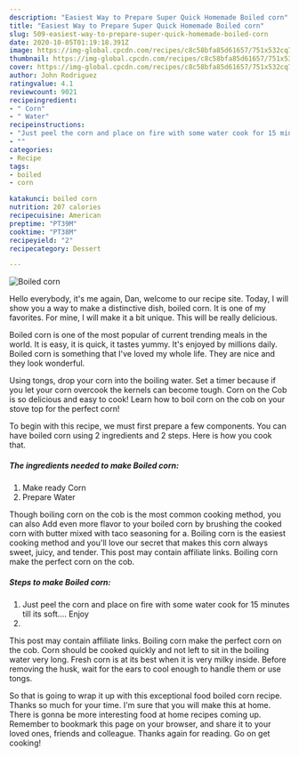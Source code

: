 ```yaml
---
description: "Easiest Way to Prepare Super Quick Homemade Boiled corn"
title: "Easiest Way to Prepare Super Quick Homemade Boiled corn"
slug: 509-easiest-way-to-prepare-super-quick-homemade-boiled-corn
date: 2020-10-05T01:19:18.391Z
image: https://img-global.cpcdn.com/recipes/c8c58bfa85d61657/751x532cq70/boiled-corn-recipe-main-photo.jpg
thumbnail: https://img-global.cpcdn.com/recipes/c8c58bfa85d61657/751x532cq70/boiled-corn-recipe-main-photo.jpg
cover: https://img-global.cpcdn.com/recipes/c8c58bfa85d61657/751x532cq70/boiled-corn-recipe-main-photo.jpg
author: John Rodriguez
ratingvalue: 4.1
reviewcount: 9021
recipeingredient:
- " Corn"
- " Water"
recipeinstructions:
- "Just peel the corn and place on fire with some water cook for 15 minutes till its soft.... Enjoy"
- ""
categories:
- Recipe
tags:
- boiled
- corn

katakunci: boiled corn 
nutrition: 207 calories
recipecuisine: American
preptime: "PT39M"
cooktime: "PT38M"
recipeyield: "2"
recipecategory: Dessert

---
```



![Boiled corn](https://img-global.cpcdn.com/recipes/c8c58bfa85d61657/751x532cq70/boiled-corn-recipe-main-photo.jpg)

Hello everybody, it's me again, Dan, welcome to our recipe site. Today, I will show you a way to make a distinctive dish, boiled corn. It is one of my favorites. For mine, I will make it a bit unique. This will be really delicious.

Boiled corn is one of the most popular of current trending meals in the world. It is easy, it is quick, it tastes yummy. It's enjoyed by millions daily. Boiled corn is something that I've loved my whole life. They are nice and they look wonderful.

Using tongs, drop your corn into the boiling water. Set a timer because if you let your corn overcook the kernels can become tough. Corn on the Cob is so delicious and easy to cook! Learn how to boil corn on the cob on your stove top for the perfect corn!


To begin with this recipe, we must first prepare a few components. You can have boiled corn using 2 ingredients and 2 steps. Here is how you cook that.

<!--inarticleads1-->

##### The ingredients needed to make Boiled corn:

1. Make ready  Corn
1. Prepare  Water


Though boiling corn on the cob is the most common cooking method, you can also Add even more flavor to your boiled corn by brushing the cooked corn with butter mixed with taco seasoning for a. Boiling corn is the easiest cooking method and you&#39;ll love our secret that makes this corn always sweet, juicy, and tender. This post may contain affiliate links. Boiling corn make the perfect corn on the cob. 

<!--inarticleads2-->

##### Steps to make Boiled corn:

1. Just peel the corn and place on fire with some water cook for 15 minutes till its soft.... Enjoy
1. 


This post may contain affiliate links. Boiling corn make the perfect corn on the cob. Corn should be cooked quickly and not left to sit in the boiling water very long. Fresh corn is at its best when it is very milky inside. Before removing the husk, wait for the ears to cool enough to handle them or use tongs. 

So that is going to wrap it up with this exceptional food boiled corn recipe. Thanks so much for your time. I'm sure that you will make this at home. There is gonna be more interesting food at home recipes coming up. Remember to bookmark this page on your browser, and share it to your loved ones, friends and colleague. Thanks again for reading. Go on get cooking!
